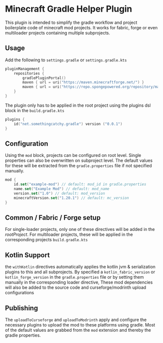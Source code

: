 # Minecraft Gradle Helper Plugin

This plugin is intended to simplify the gradle workflow and project boilerplate code of minecraft mod projects.
It works for fabric, forge or even multiloader projects containing multiple subprojects.

## Usage

Add the following to `settings.gradle` or `settings.gradle.kts`
```kotlin
pluginManagement {
    repositories {
        gradlePluginPortal()
        maven { url = uri("https://maven.minecraftforge.net/") }
        maven { url = uri("https://repo.spongepowered.org/repository/maven-public/") }
    }
}
```

The plugin only has to be applied in the root project using the plugins dsl block in the `build.gradle.kts`

```kotlin
plugins {
    id("net.somethingcatchy.gradle") version ("0.0.1")
}
```

## Configuration

Using the `mod` block, projects can be configured on root level. Single properties can also be overwritten on subproject level.
The default values for these will be extracted from the `gradle.properties` file if not specified manually.

```kotlin
mod {
    id.set("example-mod") // default: mod_id in gradle.properties
    name.set("Example Mod") // default: mod_name
    version.set("1.0") // default: mod_version
    minecraftVersion.set("1.20.1") // default: mc_version
}
```

## Common / Fabric / Forge setup

For single-loader projects, only one of these directives will be added in the *rootProject*. 
For multiloader projects, these will be applied in the corresponding projects `build.gradle.kts`

## Kotlin Support

the `withKotlin` directives automatically applies the kotlin jvm & serialization plugins to this and all subprojects.
By specified a `kotlin_fabric_version` or `kotlin_forge_version` in the `gradle.properties` file or by setting them manually in the corresponding loader directive,
These mod dependencies will also be added to the source code and curseforge/modrinth upload configurations

## Publishing

The `uploadToCurseforge` and `uploadToModrinth` apply and configure the necessary plugins to upload the mod to these platforms using gradle.
Most of the default values are grabbed from the `mod` extension and thereby the gradle properties.
